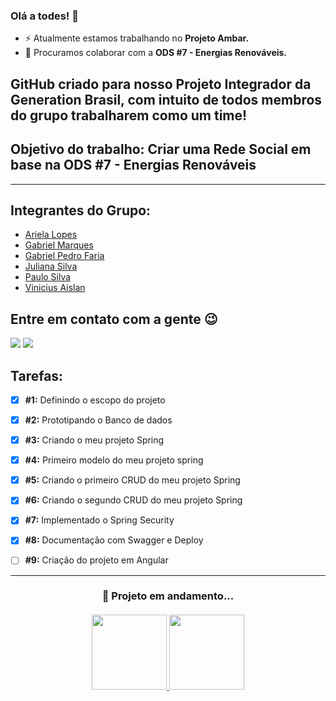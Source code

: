 ### Olá a todes! 👋

- ⚡ Atualmente estamos trabalhando no <b>Projeto Ambar.</b>
- 👯 Procuramos colaborar com a <b>ODS #7 - Energias Renováveis.</b>
  
## GitHub criado para nosso Projeto Integrador da Generation Brasil, com intuito de todos membros do grupo trabalharem como um time!

## Objetivo do trabalho: Criar uma Rede Social em base na ODS #7 - Energias Renováveis

--------------------------------

## Integrantes do Grupo:
- [Ariela Lopes](https://github.com/arieladimitria)
- [Gabriel Marques](https://github.com/Gabriel-M-S)
- [Gabriel Pedro Faria](https://github.com/GabrielPFaria)
- [Juliana Silva](https://github.com/juxxnn)
- [Paulo Silva](https://github.com/PAUL0SP)
- [Vinicius Aislan](https://github.com/viniciusaislan)

## Entre em contato com a gente 😉
<a href = "mailto:projetoambar04@gmail.com"><img src="https://img.shields.io/badge/-Gmail-%23333?style=for-the-badge&logo=gmail&logoColor=white" target="_blank"></a>
<a href = "https://github.com/ProjetoAmbar"><img src="https://img.shields.io/badge/GitHub-100000?style=for-the-badge&logo=github&logoColor=white" target="blank"></a>

## Tarefas:
- [x] <b>#1:</b> Definindo o escopo do projeto
- [x] <b>#2:</b> Prototipando o Banco de dados
- [x] <b>#3:</b> Criando o meu projeto Spring
- [x] <b>#4:</b> Primeiro modelo do meu projeto spring
- [x] <b>#5:</b> Criando o primeiro CRUD do meu projeto Spring
- [x] <b>#6:</b> Criando o segundo CRUD do meu projeto Spring
- [x] <b>#7:</b> Implementado o Spring Security
- [x] <b>#8:</b> Documentação com Swagger e Deploy
- [ ] <b>#9:</b> Criação do projeto em Angular


------------------------------

<h3 align="center">🎯 Projeto em andamento...</h3>

<h4 align="center">
  <a href="https://github.com/ProjetoAmbar">
  <img height="120em" src="https://github-readme-stats.vercel.app/api?username=ProjetoAmbar&show_icons=true&theme=graywhite&include_all_commits=true&count_private=true"/>
  <img height="120em" src="https://github-readme-stats.vercel.app/api/top-langs/?username=ProjetoAmbar&layout=compact&langs_count=7&theme=graywhite"/> </h4>
